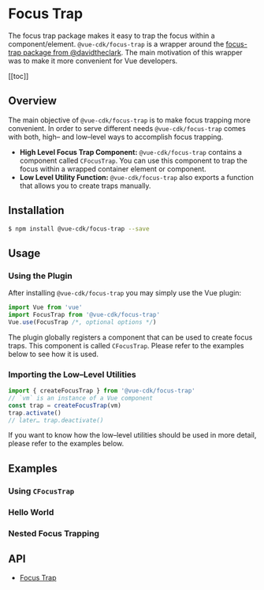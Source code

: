 # Focus Trap
The focus trap package makes it easy to trap the focus within a component/element. `@vue-cdk/focus-trap` is a wrapper around the [focus-trap package from @davidtheclark](https://github.com/davidtheclark/focus-trap). The main motivation of this wrapper was to make it more convenient for Vue developers.

[[toc]]

## Overview
The main objective of `@vue-cdk/focus-trap` is to make focus trapping more convenient. In order to serve different needs `@vue-cdk/focus-trap` comes with both, high– and low–level ways to accomplish focus trapping.

- **High Level Focus Trap Component:** `@vue-cdk/focus-trap` contains a component called `CFocusTrap`. You can use this component to trap the focus within a wrapped container element or component.
- **Low Level Utility Function:** `@vue-cdk/focus-trap` also exports a function that allows you to create traps manually.

## Installation

``` sh
$ npm install @vue-cdk/focus-trap --save
```

## Usage

### Using the Plugin
After installing `@vue-cdk/focus-trap` you may simply use the Vue plugin:

```js
import Vue from 'vue'
import FocusTrap from '@vue-cdk/focus-trap'
Vue.use(FocusTrap /*, optional options */)
```

The plugin globally registers a component that can be used to create focus traps. This component is called `CFocusTrap`. Please refer to the examples below to see how it is used.

### Importing the Low–Level Utilities

```js
import { createFocusTrap } from '@vue-cdk/focus-trap'
// `vm` is an instance of a Vue component
const trap = createFocusTrap(vm)
trap.activate()
// later… trap.deactivate()
```

If you want to know how the low–level utilities should be used in more detail, please refer to the examples below.

## Examples

### Using `CFocusTrap`
<Demo for="focus-trap/component" />

### Hello World
<Demo for="focus-trap/default" />

### Nested Focus Trapping
<Demo for="focus-trap/nested" />

## API
- [Focus Trap](./../../api/focus-trap)
